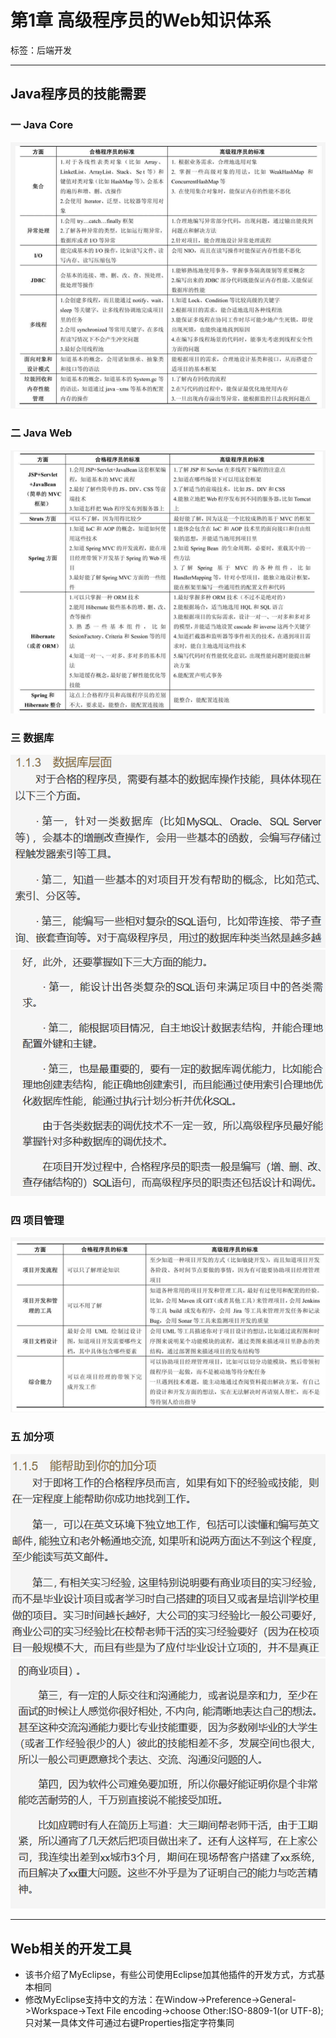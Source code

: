 # 第1章 高级程序员的Web知识体系

标签：后端开发

---

## Java程序员的技能需要

### 一 Java Core
![JavaCore.PNG](resources/JavaCore.PNG)

### 二 Java Web
![JavaWeb.PNG](resources/JavaWeb.PNG)

### 三 数据库
![SQL1.PNG](resources/SQL1.PNG)
![SQL2.PNG](resources/SQL2.PNG)

### 四 项目管理
![ProjectManage.PNG](resources/ProjectManage.PNG)

### 五 加分项
![PLUS1.PNG](resources/PLUS1.PNG)
![PLUS2.PNG](resources/PLUS2.PNG)

---

## Web相关的开发工具

- 该书介绍了MyEclipse，有些公司使用Eclipse加其他插件的开发方式，方式基本相同
- 修改MyEclipse支持中文的方法：在Window->Preference->General->Workspace->Text File encoding->choose Other:ISO-8809-1(or UTF-8);只对某一具体文件可通过右键Properties指定字符集同